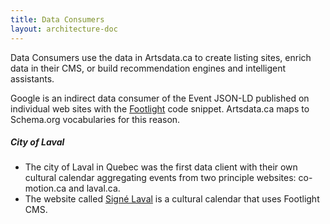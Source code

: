 ```yaml
---
title: Data Consumers
layout: architecture-doc
---
```


Data Consumers use the data in Artsdata.ca to create listing sites, enrich data in their CMS, or build recommendation engines and intelligent assistants.

Google is an indirect data consumer of the Event JSON-LD published on individual web sites with the [Footlight](footlight.html) code snippet. Artsdata.ca maps to Schema.org vocabularies for this reason. 

##### City of Laval

* The city of Laval in Quebec was the first data client with their own cultural calendar aggregating events from two principle websites: co-motion.ca and laval.ca. 
* The website called [Signé Laval](https://signelaval.com/fr/evenements) is a cultural calendar that uses Footlight CMS. 


